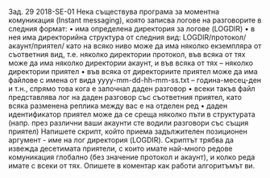 Зад. 29 2018-SE-01 Нека съществува програма за моментна комуникация (Instant messaging), която
записва логове на разговорите в следния формат:
• има определена директория за логове (LOGDIR)
• в нея има директорийна структура от следния вид:
LOGDIR/протокол/акаунт/приятел/
като на всяко ниво може да има няколко екземпляра от съответния вид, т.е. няколко 
директории протокол, във всяка от тях може да има няколко директории акаунт, и във всяка
от тях – няколко директории приятел
• във всяка от директориите приятел може да има файлове с имена от вида yyyy-mm-dd-hh-mm-ss.txt
– година-месец-ден и т.н., спрямо това кога е започнал даден разговор
• всеки такъв файл представлява лог на даден разговор със съответния приятел, като всяка
разменена реплика между вас е на отделен ред
• даден идентификатор приятел може да се среща няколко пъти в структурата (напр. през
различни ваши акаунти сте водили разговори със същия приятел)
Напишете скрипт, който приема задължителен позиционен аргумент - име на лог директория
(LOGDIR). Скриптът трябва да извежда десетимата приятели, с които имате най-много редове
комуникация глобално (без значение протокол и акаунт), и колко реда имате с всеки от тях.
Опишете в коментар как работи алгоритъмът ви.